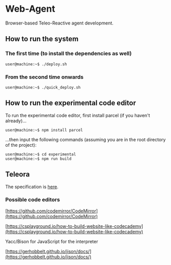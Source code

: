 # Web-Agent

Browser-based Teleo-Reactive agent development.

## How to run the system

### The first time (to install the dependencies as well)

```console
user@machine:~$ ./deploy.sh
```

### From the second time onwards

```console
user@machine:~$ ./quick_deploy.sh
```

## How to run the experimental code editor

To run the experimental code editor, first install parcel (if you haven't already)...

```console
user@machine:~$ npm install parcel
```

...then input the following commands (assuming you are in the root directory of the project):

```console
user@machine:~$ cd experimental
user@machine:~$ npm run build
```

## Teleora

The specification is [here](TELEORA.md).

### Possible code editors

[https://github.com/codemirror/CodeMirror](https://github.com/codemirror/CodeMirror)

[https://csplayground.io/how-to-build-website-like-codecademy](https://csplayground.io/how-to-build-website-like-codecademy)

Yacc/Bison for JavaScript for the interpreter

[https://gerhobbelt.github.io/jison/docs/](https://gerhobbelt.github.io/jison/docs/)
